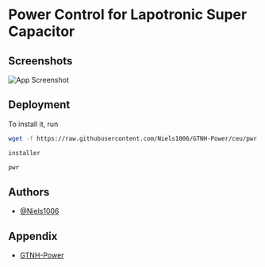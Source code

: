 # Power Control for Lapotronic Super Capacitor

## Screenshots

![App Screenshot](https://i.imgur.com/dXUTW4C.png)

## Deployment

To install it, run

```bash
wget -f https://raw.githubusercontent.com/Niels1006/GTNH-Power/ceu/pwr.lua
```
```bash
installer
```
```bash
pwr
```


## Authors

- [@Niels1006](https://www.github.com/niels1006)


## Appendix

- [GTNH-Power](https://github.com/NeroOneTrueKing/GTNH-Power)

